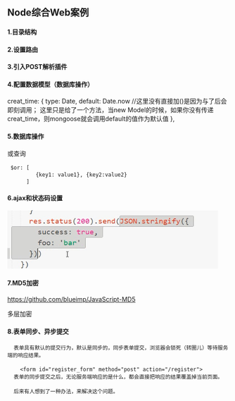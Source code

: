 ## Node综合Web案例

#### 1.目录结构



#### 2.设置路由



#### 3.引入POST解析插件



#### 4.配置数据模型（数据库操作）

  creat_time: {
    type: Date,
    default: Date.now      //这里没有直接加()是因为与了后会即刻调用； 这里只是给了一个方法，当new Model的时候，如果你没有传递creat_time，则mongoose就会调用default的值作为默认值
  },



#### 5.数据库操作

或查询

```
 $or: [
         {key1: value1}, {key2:value2}
      ]
```





#### 6.ajax和状态码设置

![1542861572609](assets/1542861572609.png)

#### 7.MD5加密

https://github.com/blueimp/JavaScript-MD5

多层加密 



#### 8.表单同步、异步提交

      表单具有默认的提交行为，默认是同步的，同步表单提交，浏览器会锁死（转圈儿）等待服务端的响应结果。
      
        <form id="register_form" method="post" action="/register">
      表单的同步提交之后，无论服务端响应的是什么，都会直接把响应的结果覆盖掉当前页面。
    
      后来有人想到了一种办法，来解决这个问题。
